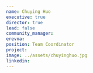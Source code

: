 ```yaml
---
name: Chuying Huo
executive: true
director: true
lead: false
community_manager:
erevna:   
position: Team Coordinator
project:  
image: ../assets/chuyinghuo.jpg
linkedin:
---
```

